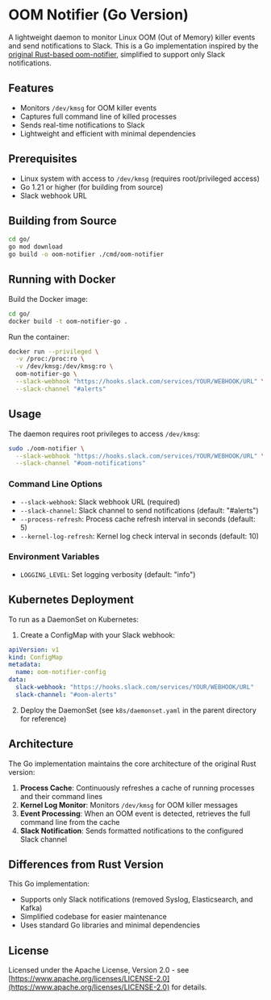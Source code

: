 # OOM Notifier (Go Version)

A lightweight daemon to monitor Linux OOM (Out of Memory) killer events and send notifications to Slack. This is a Go implementation inspired by the [original Rust-based oom-notifier](https://github.com/angelopoerio/oom-notifier), simplified to support only Slack notifications.

## Features

- Monitors `/dev/kmsg` for OOM killer events
- Captures full command line of killed processes
- Sends real-time notifications to Slack
- Lightweight and efficient with minimal dependencies

## Prerequisites

- Linux system with access to `/dev/kmsg` (requires root/privileged access)
- Go 1.21 or higher (for building from source)
- Slack webhook URL

## Building from Source

```bash
cd go/
go mod download
go build -o oom-notifier ./cmd/oom-notifier
```

## Running with Docker

Build the Docker image:
```bash
cd go/
docker build -t oom-notifier-go .
```

Run the container:
```bash
docker run --privileged \
  -v /proc:/proc:ro \
  -v /dev/kmsg:/dev/kmsg:ro \
  oom-notifier-go \
  --slack-webhook "https://hooks.slack.com/services/YOUR/WEBHOOK/URL" \
  --slack-channel "#alerts"
```

## Usage

The daemon requires root privileges to access `/dev/kmsg`:

```bash
sudo ./oom-notifier \
  --slack-webhook "https://hooks.slack.com/services/YOUR/WEBHOOK/URL" \
  --slack-channel "#oom-notifications"
```

### Command Line Options

- `--slack-webhook`: Slack webhook URL (required)
- `--slack-channel`: Slack channel to send notifications (default: "#alerts")
- `--process-refresh`: Process cache refresh interval in seconds (default: 5)
- `--kernel-log-refresh`: Kernel log check interval in seconds (default: 10)

### Environment Variables

- `LOGGING_LEVEL`: Set logging verbosity (default: "info")

## Kubernetes Deployment

To run as a DaemonSet on Kubernetes:

1. Create a ConfigMap with your Slack webhook:
```yaml
apiVersion: v1
kind: ConfigMap
metadata:
  name: oom-notifier-config
data:
  slack-webhook: "https://hooks.slack.com/services/YOUR/WEBHOOK/URL"
  slack-channel: "#oom-alerts"
```

2. Deploy the DaemonSet (see `k8s/daemonset.yaml` in the parent directory for reference)

## Architecture

The Go implementation maintains the core architecture of the original Rust version:

1. **Process Cache**: Continuously refreshes a cache of running processes and their command lines
2. **Kernel Log Monitor**: Monitors `/dev/kmsg` for OOM killer messages
3. **Event Processing**: When an OOM event is detected, retrieves the full command line from the cache
4. **Slack Notification**: Sends formatted notifications to the configured Slack channel

## Differences from Rust Version

This Go implementation:
- Supports only Slack notifications (removed Syslog, Elasticsearch, and Kafka)
- Simplified codebase for easier maintenance
- Uses standard Go libraries and minimal dependencies

## License

Licensed under the Apache License, Version 2.0 - see [https://www.apache.org/licenses/LICENSE-2.0](https://www.apache.org/licenses/LICENSE-2.0) for details.